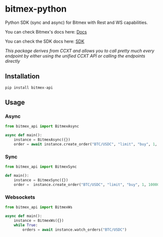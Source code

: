 # bitmex-python
Python SDK (sync and async) for Bitmex with Rest and WS capabilities.

You can check Bitmex's docs here: [Docs](https://ccxt.com)


You can check the SDK docs here: [SDK](https://docs.ccxt.com/#/exchanges/bitmex)

*This package derives from CCXT and allows you to call pretty much every endpoint by either using the unified CCXT API or calling the endpoints directly*

## Installation

```
pip install bitmex-api
```

## Usage

### Async

```Python
from bitmex_api import BitmexAsync

async def main():
    instance = BitmexAsync({})
    order = await instance.create_order("BTC/USDC", "limit", "buy", 1, 100000)
```

### Sync

```Python
from bitmex_api import BitmexSync

def main():
    instance = BitmexSync({})
    order =  instance.create_order("BTC/USDC", "limit", "buy", 1, 100000)
```

### Websockets

```Python
from bitmex_api import BitmexWs

async def main():
    instance = BitmexWs({})
    while True:
        orders = await instance.watch_orders("BTC/USDC")
```

